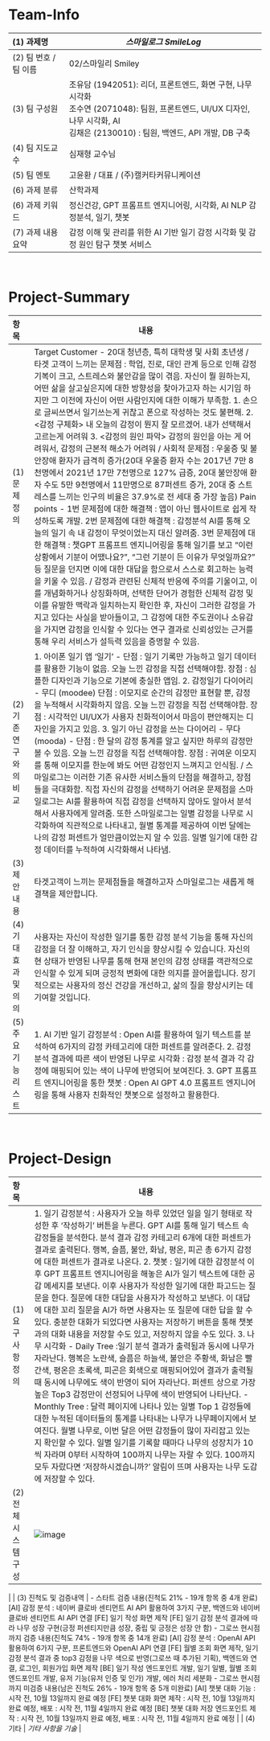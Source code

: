 <!-- Template for PROJECT REPORT of CapstoneDesign 2024-2H, initially written by khyoo -->
<!-- 본 파일은 2024년도 컴공 졸업프로젝트의 <1차보고서> 작성을 위한 기본 양식입니다. -->
<!-- 아래에 "*"..."*" 표시는 italic체로 출력하기 위해서 사용한 것입니다. -->
<!-- "내용"에 해당하는 부분을 지우고, 여러분 과제의 내용을 작성해 주세요. -->

# Team-Info
| (1) 과제명 | *스마일로그 SmileLog*
|:---  |---  |
| (2) 팀 번호 / 팀 이름 | 02/스마일리 Smiley |
| (3) 팀 구성원 | 조유담 (1942051): 리더, 프론트엔드, 화면 구현, 나무 시각화 <br> 조수연 (2071048): 팀원, 프론트엔드, UI/UX 디자인, 나무 시각화, AI <br> 김채은 (2130010) : 팀원, 백엔드, API 개발, DB 구축			 |
| (4) 팀 지도교수 | 심재형 교수님 |
| (5) 팀 멘토 | 고윤환 / 대표 / (주)캘커타커뮤니케이션 |
| (6) 과제 분류 | 산학과제 |
| (6) 과제 키워드 | 정신건강, GPT 프롬프트 엔지니어링, 시각화, AI NLP 감정분석, 일기, 챗봇 |
| (7) 과제 내용 요약 | 감정 이해 및 관리를 위한 AI 기반 일기 감정 시각화 및 감정 원인 탐구 챗봇 서비스 |

<br>

# Project-Summary
| 항목 | 내용 |
|:---  |---  |
| (1) 문제 정의 | Target Customer - 20대 청년층, 특히 대학생 및 사회 초년생 / 타겟 고객이 느끼는 문제점 : 학업, 진로, 대인 관계 등으로 인해 감정 기복이 크고, 스트레스와 불안감을 많이 겪음. 자신이 뭘 원하는지, 어떤 삶을 살고싶은지에 대한 방향성을 찾아가고자 하는 시기임 하지만 그 이전에 자신이 어떤 사람인지에 대한 이해가 부족함. 1. 손으로 글씨쓰면서 일기쓰는게 귀찮고 폰으로 작성하는 것도 불편해. 2. <감정 구체화> 내 오늘의 감정이 뭔지 잘 모르겠어. 내가 선택해서 고르는게 어려워 3. <감정의 원인 파악> 감정의 원인을 아는 게 어려워서, 감정의 근본적 해소가 어려워 / 사회적 문제점 : 우울증 및 불안장애 환자가 급격히 증가(20대 우울증 환자 수는 2017년 7만 8천명에서 2021년 17만 7천명으로 127% 급증, 20대 불안장애 환자 수도 5만 9천명에서 11만명으로 87퍼센트 증가, 20대 중 스트레스를 느끼는 인구의 비율은 37.9%로 전 세대 중 가장 높음) Pain points - 1번 문제점에 대한 해결책 : 앱이 아닌 웹사이트로 쉽게 작성하도록 개발. 2번 문제점에 대한 해결책 : 감정분석 AI를 통해 오늘의 일기 속 내 감정이 무엇이었는지 대신 알려줌. 3번 문제점에 대한 해결책 : 챗GPT 프롬프트 엔지니어링을 통해 일기를 보고 “이런 상황에서 기분이 어땠나요?”, “그런 기분이 든 이유가 무엇일까요?” 등 질문을 던지면 이에 대한 대답을 함으로서 스스로 회고하는 능력을 키울 수 있음. / 감정과 관련된 신체적 반응에 주의를 기울이고, 이를 개념화하거나 상징화하며, 선택한 단어가 경험한 신체적 감정 및 이를 유발한 맥락과 일치하는지 확인한 후, 자신이 그러한 감정을 가지고 있다는 사실을 받아들이고, 그 감정에 대한 주도권이나 소유감을 가지면 감정을 인식할 수 있다는 연구 결과로 신뢰성있는 근거를 통해 우리 서비스가 설득력 있음을 증명할 수 있음.  |
| (2) 기존연구와의 비교 | 1. 아이폰 일기 앱 ‘일기’ - 단점 : 일기 기록만 가능하고 일기 데이터를 활용한 기능이 없음. 오늘 느낀 감정을 직접 선택해야함. 장점 : 심플한 디자인과 기능으로 기본에 충실한 앱임. 2. 감정일기 다이어리 - 무디 (moodee) 단점 :  이모지로 순간의 감정만 표현할 뿐, 감정을 누적해서 시각화하지 않음. 오늘 느낀 감정을 직접 선택해야함. 장점 : 시각적인 UI/UX가 사용자 친화적이어서 마음이 편안해지는 디자인을 가지고 있음. 3. 일기 아닌 감정을 쓰는 다이어리 - 무다 (mooda) - 단점 : 한 달의 감정 통계를 알고 싶지만 하루의 감정만 볼 수 있음. 오늘 느낀 감정을 직접 선택해야함. 장점 : 귀여운 이모지를 통해 이모지를 한눈에 봐도 어떤 감정인지 느껴지고 인식됨. / 스마일로그는 이러한 기존 유사한 서비스들의 단점을 해결하고, 장점들을 극대화함. 직접 자신의 감정을 선택하기 어려운 문제점을 스마일로그는 AI를 활용하여 직접 감정을 선택하지 않아도 알아서 분석해서 사용자에게 알려줌. 또한 스마일로그는 일별 감정을 나무로 시각화하여 직관적으로 나타내고, 월별 통계를 제공하여 이번 달에는 나의 감정 퍼센트가 얼만큼이었는지 알 수 있음. 일별 일기에 대한 감정 데이터를 누적하여 시각화해서 나타냄. |
| (3) 제안 내용 | 타겟고객이 느끼는 문제점들을 해결하고자 스마일로그는 새롭게 해결책을 제안합니다.|
| (4) 기대효과 및 의의 | 사용자는 자신이 작성한 일기를 통한 감정 분석 기능을 통해 자신의 감정을 더 잘 이해하고, 자기 인식을 향상시킬 수 있습니다. 자신의 현 상태가 반영된 나무를 통해 현재 본인의 감정 상태를 객관적으로 인식할 수 있게 되며 긍정적 변화에 대한 의지를 끌어올립니다. 장기적으로는 사용자의 정신 건강을 개선하고, 삶의 질을 향상시키는 데 기여할 것입니다. |
| (5) 주요 기능 리스트 | 1. AI 기반 일기 감정분석 : Open AI를 활용하여 일기 텍스트를 분석하여 6가지의 감정 카테고리에 대한 퍼센트를 알려준다. 2. 감정 분석 결과에 따른 색이 반영된 나무로 시각화 : 감정 분석 결과 각 감정에 매핑되어 있는 색이 나무에 반영되어 보여진다. 3. GPT 프롬프트 엔지니어링을 통한 챗봇 : Open AI GPT 4.0 프롬프트 엔지니어링을 통해 사용자 친화적인 챗봇으로 설정하고 활용한다. |

<br>
 
# Project-Design
| 항목 | 내용 |
|:---  |---  |
| (1) 요구사항 정의 | 1. 일기 감정분석 : 사용자가 오늘 하루 있었던 일을 일기 형태로 작성한 후 ‘작성하기’ 버튼을 누른다. GPT AI를 통해 일기 텍스트 속 감정들을 분석한다. 분석 결과 감정 카테고리 6개에 대한 퍼센트가 결과로 출력된다. 행복, 슬픔, 불안, 화남, 평온, 피곤 총 6가지 감정에 대한 퍼센트가 결과로 나온다. 2. 챗봇 : 일기에 대한 감정분석 이후 GPT 프롬프트 엔지니어링을 해놓은 AI가 일기 텍스트에 대한 공감 메세지를 보낸다. 이후 사용자가 작성한 일기에 대한 파고드는 질문을 한다. 질문에 대한 대답을 사용자가 작성하고 보낸다. 이 대답에 대한 꼬리 질문을 AI가 하면 사용자는 또 질문에 대한 답을 할 수 있다. 충분한 대화가 되었다면 사용자는 저장하기 버튼을 통해 챗봇과의 대화 내용을 저장할 수도 있고, 저장하지 않을 수도 있다. 3. 나무 시각화 - Daily Tree :일기 분석 결과가 출력됨과 동시에 나무가 자라난다. 행복은 노란색, 슬픔은 하늘색, 불안은 주황색, 화남은 빨간색, 평온은 초록색, 피곤은 회색으로 매핑되어있어 결과가 출력될 때 동시에 나무에도 색이 반영이 되어 자라난다. 퍼센트 상으로 가장 높은 Top3 감정만이 선정되어 나무에 색이 반영되어 나타난다. - Monthly Tree : 달력 페이지에 나타나 있는 일별 Top 1 감정들에 대한 누적된 데이터들의 통계를 나타내는 나무가 나무페이지에서 보여진다. 월별 나무로, 이번 달은 어떤 감정들이 많이 자리잡고 있는지 확인할 수 있다. 일별 일기를 기록할 때마다 나무의 성장치가 10씩 자라며 0부터 시작하여 100까지 나무는 자랄 수 있다. 100까지 모두 자랐다면 ‘저장하시겠습니까?’ 알림이 뜨며 사용자는 나무 도감에 저장할 수 있다. |
| (2) 전체 시스템 구성 | ![image](https://github.com/user-attachments/assets/a2335fef-23e9-42ba-ac00-f2a248483c33)
|
| (3) 진척도 및 검증내역 | - 스타트 검증 내용(진척도 21% - 19개 항목 중 4개 완료) [AI] 감정 분석 : 네이버 클로바 센티먼트 AI API 활용하여 3가지 구분, 백엔드와 네이버 클로바 센티먼트 AI API 연결 [FE] 일기 작성 화면 제작 [FE] 일기 감정 분석 결과에 따라 나무 성장 구현(긍정 퍼센티지만큼 성장, 중립 및 긍정은 성장 안 함) - 그로쓰 현시점까지 검증 내용(진척도 74% - 19개 항목 중 14개 완료)
[AI] 감정 분석 : OpenAI API 활용하여 6가지 구분, 프론트엔드와 OpenAI API 연결 [FE] 월별 조회 화면 제작, 일기 감정 분석 결과 중 top3 감정을 나무 색으로 반영(그로쓰 때 추가된 기획), 백엔드와 연결, 로그인, 회원가입 화면 제작 [BE] 일기 작성 엔드포인트 개발, 일기 일별, 월별 조회 엔드포인트 개발, 유저 기능(유저 인증 및 인가) 개발, 에러 처리 세분화 - 그로쓰 현시점까지 미검증 내용(남은 진척도 26% - 19개 항목 중 5개 미완료) [AI] 챗봇 대화 기능 : 시작 전, 10월 13일까지 완료 예정 [FE] 챗봇 대화 화면 제작 : 시작 전, 10월 13일까지 완료 예정, 배포 : 시작 전, 11월 4일까지 완료 예정 [BE] 챗봇 대화 저장 엔드포인트 제작 : 시작 전, 10월 13일까지 완료 예정, 배포 : 시작 전, 11월 4일까지 완료 예정 |
| (4) 기타 | *기타 사항을 기술* |

<br>
